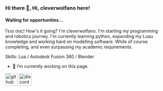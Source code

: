 ### Hi there 👋, Hi, cleverwolfano here!
#### Waiting for opportunities...
Γεια σας! How's it going? I'm cleverwolfano. I'm starting my programming and robotics journey. I'm currently learning python, expanding my Luau knowledge and working hard on modelling software. While of course completing, and even surpassing my academic requirements.




Skills: Lua / Autodesk Fusion 360 / Blender

- 🔭 I’m currently working on this page. 


[<img src='https://cdn.jsdelivr.net/npm/simple-icons@3.0.1/icons/github.svg' alt='github' height='40'>](https://github.com/cleverwolfano)  [<img src='https://cdn.jsdelivr.net/npm/simple-icons@3.0.1/icons/discord.svg' alt='discord' height='40'>](cleverwolfano)  

